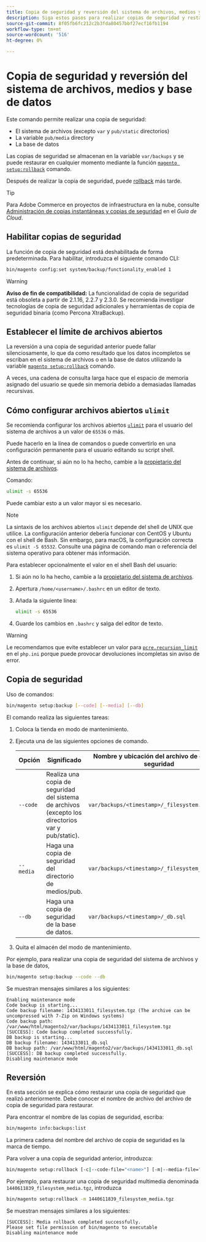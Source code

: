 ```yaml
---
title: Copia de seguridad y reversión del sistema de archivos, medios y base de datos
description: Siga estos pasos para realizar copias de seguridad y restaurar la aplicación de Adobe Commerce o Magento Open Source.
source-git-commit: 8f05fb6fc212c2b3fda80457bbf27ecf16fb1194
workflow-type: tm+mt
source-wordcount: '516'
ht-degree: 0%

---
```



# Copia de seguridad y reversión del sistema de archivos, medios y base de datos

Este comando permite realizar una copia de seguridad:

* El sistema de archivos (excepto `var` y `pub/static` directorios)
* La variable `pub/media` directory
* La base de datos

Las copias de seguridad se almacenan en la variable `var/backups` y se puede restaurar en cualquier momento mediante la función [`magento setup:rollback`](uninstall-modules.md#roll-back-the-file-system-database-or-media-files) comando.

Después de realizar la copia de seguridad, puede [rollback](#rollback) más tarde.

>[!TIP]
>
>Para Adobe Commerce en proyectos de infraestructura en la nube, consulte [Administración de copias instantáneas y copias de seguridad](https://devdocs.magento.com/cloud/project/project-webint-snap.html) en el _Guía de Cloud_.

## Habilitar copias de seguridad

La función de copia de seguridad está deshabilitada de forma predeterminada. Para habilitar, introduzca el siguiente comando CLI:

```bash
bin/magento config:set system/backup/functionality_enabled 1
```

>[!WARNING]
>
>**Aviso de fin de compatibilidad:**
>La funcionalidad de copia de seguridad está obsoleta a partir de 2.1.16, 2.2.7 y 2.3.0. Se recomienda investigar tecnologías de copia de seguridad adicionales y herramientas de copia de seguridad binaria (como Percona XtraBackup).

## Establecer el límite de archivos abiertos

La reversión a una copia de seguridad anterior puede fallar silenciosamente, lo que da como resultado que los datos incompletos se escriban en el sistema de archivos o en la base de datos utilizando la variable [`magento setup:rollback`](uninstall-modules.md#roll-back-the-file-system-database-or-media-files) comando.

A veces, una cadena de consulta larga hace que el espacio de memoria asignado del usuario se quede sin memoria debido a demasiadas llamadas recursivas.

## Cómo configurar archivos abiertos `ulimit`

Se recomienda configurar los archivos abiertos [`ulimit`](https://ss64.com/bash/ulimit.html) para el usuario del sistema de archivos a un valor de `65536` o más.

Puede hacerlo en la línea de comandos o puede convertirlo en una configuración permanente para el usuario editando su script shell.

Antes de continuar, si aún no lo ha hecho, cambie a la [propietario del sistema de archivos](../prerequisites/file-system/overview.md).

Comando:

```bash
ulimit -s 65536
```

Puede cambiar esto a un valor mayor si es necesario.

>[!NOTE]
>
>La sintaxis de los archivos abiertos `ulimit` depende del shell de UNIX que utilice. La configuración anterior debería funcionar con CentOS y Ubuntu con el shell de Bash. Sin embargo, para macOS, la configuración correcta es `ulimit -S 65532`. Consulte una página de comando man o referencia del sistema operativo para obtener más información.

Para establecer opcionalmente el valor en el shell Bash del usuario:

1. Si aún no lo ha hecho, cambie a la [propietario del sistema de archivos](../prerequisites/file-system/overview.md).
1. Apertura `/home/<username>/.bashrc` en un editor de texto.
1. Añada la siguiente línea:

   ```bash
   ulimit -s 65536
   ```

1. Guarde los cambios en `.bashrc` y salga del editor de texto.

>[!WARNING]
>
>Le recomendamos que evite establecer un valor para [`pcre.recursion_limit`](https://www.php.net/manual/en/pcre.configuration.php) en el `php.ini` porque puede provocar devoluciones incompletas sin aviso de error.

## Copia de seguridad

Uso de comandos:

```bash
bin/magento setup:backup [--code] [--media] [--db]
```

El comando realiza las siguientes tareas:

1. Coloca la tienda en modo de mantenimiento.
1. Ejecuta una de las siguientes opciones de comando.

   | Opción | Significado | Nombre y ubicación del archivo de copia de seguridad |
   |--- |--- |--- |
   | `--code` | Realiza una copia de seguridad del sistema de archivos (excepto los directorios var y pub/static). | `var/backups/<timestamp>/_filesystem.tgz` |
   | `--media` | Haga una copia de seguridad del directorio de medios/pub. | `var/backups/<timestamp>/_filesystem_media.tgz` |
   | `--db` | Haga una copia de seguridad de la base de datos. | `var/backups/<timestamp>/_db.sql` |

1. Quita el almacén del modo de mantenimiento.

Por ejemplo, para realizar una copia de seguridad del sistema de archivos y la base de datos,

```bash
bin/magento setup:backup --code --db
```

Se muestran mensajes similares a los siguientes:

```terminal
Enabling maintenance mode
Code backup is starting...
Code backup filename: 1434133011_filesystem.tgz (The archive can be uncompressed with 7-Zip on Windows systems)
Code backup path: /var/www/html/magento2/var/backups/1434133011_filesystem.tgz
[SUCCESS]: Code backup completed successfully.
DB backup is starting...
DB backup filename: 1434133011_db.sql
DB backup path: /var/www/html/magento2/var/backups/1434133011_db.sql
[SUCCESS]: DB backup completed successfully.
Disabling maintenance mode
```

## Reversión

En esta sección se explica cómo restaurar una copia de seguridad que realizó anteriormente. Debe conocer el nombre de archivo del archivo de copia de seguridad para restaurar.

Para encontrar el nombre de las copias de seguridad, escriba:

```bash
bin/magento info:backups:list
```

La primera cadena del nombre del archivo de copia de seguridad es la marca de tiempo.

Para volver a una copia de seguridad anterior, introduzca:

```bash
bin/magento setup:rollback [-c|--code-file="<name>"] [-m|--media-file="<name>"] [-d|--db-file="<name>"]
```

Por ejemplo, para restaurar una copia de seguridad multimedia denominada `1440611839_filesystem_media.tgz`, introduzca

```bash
bin/magento setup:rollback -m 1440611839_filesystem_media.tgz
```

Se muestran mensajes similares a los siguientes:

```terminal
[SUCCESS]: Media rollback completed successfully.
Please set file permission of bin/magento to executable
Disabling maintenance mode
```

